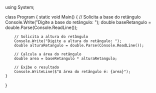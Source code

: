 using System;

class Program
{
    static void Main()
    {
        // Solicita a base do retângulo
        Console.Write("Digite a base do retângulo: ");
        double baseRetangulo = double.Parse(Console.ReadLine());

        // Solicita a altura do retângulo
        Console.Write("Digite a altura do retângulo: ");
        double alturaRetangulo = double.Parse(Console.ReadLine());

        // Calcula a área do retângulo
        double area = baseRetangulo * alturaRetangulo;

        // Exibe o resultado
        Console.WriteLine($"A área do retângulo é: {area}");
    }
}
